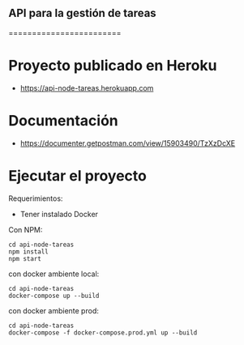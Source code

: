## API para la gestión de tareas
========================

Proyecto publicado en Heroku
========================
- https://api-node-tareas.herokuapp.com

Documentación
========================
- https://documenter.getpostman.com/view/15903490/TzXzDcXE

Ejecutar el proyecto
========================

Requerimientos:
- Tener instalado Docker

Con NPM:
```
cd api-node-tareas
npm install
npm start
```

con docker ambiente local:
```
cd api-node-tareas
docker-compose up --build
```

con docker ambiente prod:
```
cd api-node-tareas
docker-compose -f docker-compose.prod.yml up --build
```